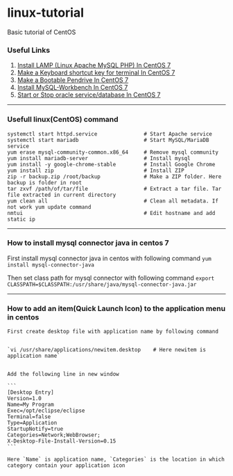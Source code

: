 # linux-tutorial
Basic tutorial of CentOS

### Useful Links

1. [Install LAMP (Linux Apache MySQL PHP) In CentOS 7](https://www.howtoforge.com/tutorial/centos-lamp-server-apache-mysql-php)
2. [Make a Keyboard shortcut key for terminal In CentOS 7](https://stackoverflow.com/questions/26771044/how-do-i-make-a-keyboard-shortcut-for-terminal-in-centos-7)
3. [Make a Bootable Pendrive In CentOS 7](https://www.tecmint.com/install-linux-from-usb-device/)
4. [Install MySQL-Workbench In CentOS 7](https://www.linuxhelp.com/how-to-install-mysql-workbench-on-centos-7-new/)
5. [Start or Stop oracle service/database In CentOS 7](https://www.cyberciti.biz/faq/how-do-i-start-oracle-service-in-unix/)

---

### Usefull linux(CentOS) command

```
systemctl start httpd.service               # Start Apache service
systemctl start mariadb                     # Start MySQL/MariaDB service
yum erase mysql-community-common.x86_64     # Remove mysql community 
yum install mariadb-server                  # Install mysql
yum install -y google-chrome-stable         # Install Google Chrome
yum install zip                             # Install ZIP
zip -r backup.zip /root/backup              # Make a ZIP folder. Here backup is folder in root
tar zxvf /path/of/tar/file                  # Extract a tar file. Tar file extracted in current directory
yum clean all                               # Clean all metadata. If not work yum update command
nmtui                                       # Edit hostname and add static ip

```
---

### How to install mysql connector java in centos 7
  First install mysql connector java in centos with following command
  `yum install mysql-connector-java`
  
  Then set class path for mysql connector with following command
  `export CLASSPATH=$CLASSPATH:/usr/share/java/mysql-connector-java.jar`
  
  ---
  
  ### How to add an item(Quick Launch Icon) to the application menu in centos
    First create desktop file with application name by following command
    
    
    `vi /usr/share/applications/newitem.desktop    # Here newitem is application name`
      
    
    Add the following line in new window
    
    ```
    [Desktop Entry]
    Version=1.0
    Name=My Program
    Exec=/opt/eclipse/eclipse
    Terminal=false
    Type=Application
    StartupNotify=true
    Categories=Network;WebBrowser;
    X-Desktop-File-Install-Version=0.15
    ```
    
    Here `Name` is application name, `Categories` is the location in which category contain your application icon
